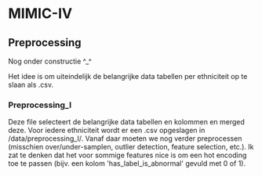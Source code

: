 # MIMIC-IV
## Preprocessing
Nog onder constructie ^_^

Het idee is om uiteindelijk de belangrijke data tabellen per ethniciteit op te slaan als .csv. 

### Preprocessing_I
Deze file selecteert de belangrijke data tabellen en kolommen en merged deze. Voor iedere ethniciteit wordt er een .csv opgeslagen in /data/preprocessing_I/. Vanaf daar moeten we nog verder preprocessen (misschien over/under-samplen, outlier detection, feature selection, etc.). Ik zat te denken dat het voor sommige features nice is om een hot encoding toe te passen (bijv. een kolom 'has_label_is_abnormal' gevuld met 0 of 1).